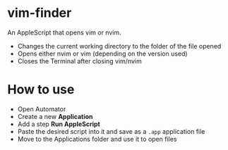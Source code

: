 # vim-finder

An AppleScript that opens vim or nvim.

- Changes the current working directory to the folder of the file opened
- Opens either nvim or vim (depending on the version used)
- Closes the Terminal after closing vim/nvim

# How to use

- Open Automator
- Create a new **Application**
- Add a step **Run AppleScript**
- Paste the desired script into it and save as a `.app` application file
- Move to the Applications folder and use it to open files
